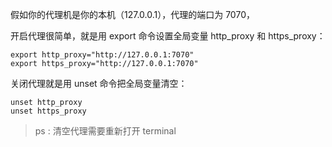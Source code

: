假如你的代理机是你的本机（127.0.0.1），代理的端口为 7070，

开启代理很简单，就是用 export 命令设置全局变量 http_proxy 和 https_proxy：
```
export http_proxy="http://127.0.0.1:7070"
export https_proxy="http://127.0.0.1:7070"
```
关闭代理就是用 unset 命令把全局变量清空：
```
unset http_proxy
unset https_proxy
```
> ps : 清空代理需要重新打开 terminal
